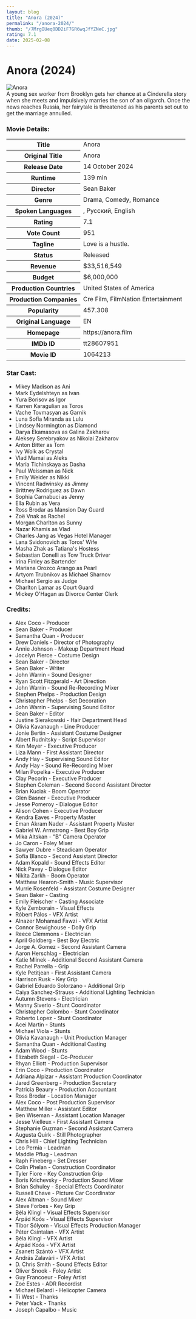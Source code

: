 ```yaml
---
layout: blog
title: "Anora (2024)"
permalink: "/anora-2024/"
thumb: "/7MrgIUeq0DD2iF7GR6wqJfYZNeC.jpg"
rating: 7.1
date: 2025-02-08
---
```

<h1 class="title">Anora (2024)</h1><div class="poster"><img src="{{ site.imglink }}/7MrgIUeq0DD2iF7GR6wqJfYZNeC.jpg" alt="Anora" class="img-fluid rounded"/></div><div class="plot">A young sex worker from Brooklyn gets her chance at a Cinderella story when she meets and impulsively marries the son of an oligarch. Once the news reaches Russia, her fairytale is threatened as his parents set out to get the marriage annulled.</div><h3>Movie Details:</h3><table class="table table-bordered details"><tr><th>Title</th><td>Anora</td></tr><tr><th>Original Title</th><td>Anora</td></tr><tr><th>Release Date</th><td>14 October 2024</td></tr><tr><th>Runtime</th><td>139 min</td></tr><tr><th>Director</th><td>Sean Baker</td></tr><tr><th>Genre</th><td>Drama, Comedy, Romance</td></tr><tr><th>Spoken Languages</th><td>, Pусский, English</td></tr><tr><th>Rating</th><td>7.1</td></tr><tr><th>Vote Count</th><td>951</td></tr><tr><th>Tagline</th><td>Love is a hustle.</td></tr><tr><th>Status</th><td>Released</td></tr><tr><th>Revenue</th><td>$33,516,549</td></tr><tr><th>Budget</th><td>$6,000,000</td></tr><tr><th>Production Countries</th><td>United States of America</td></tr><tr><th>Production Companies</th><td>Cre Film, FilmNation Entertainment</td></tr><tr><th>Popularity</th><td>457.308</td></tr><tr><th>Original Language</th><td>EN</td></tr><tr><th>Homepage</th><td> https://anora.film  </td></tr><tr><th>IMDb ID</th><td>tt28607951</td></tr><tr><th>Movie ID</th><td>1064213</td></tr></table><h3>Star Cast:</h3><ul class="list-group cast"><li>Mikey Madison as Ani</li><li>Mark Eydelshteyn as Ivan</li><li>Yura Borisov as Igor</li><li>Karren Karagulian as Toros</li><li>Vache Tovmasyan as Garnik</li><li>Luna Sofía Miranda as Lulu</li><li>Lindsey Normington as Diamond</li><li>Darya Ekamasova as Galina Zakharov</li><li>Aleksey Serebryakov as Nikolai Zakharov</li><li>Anton Bitter as Tom</li><li>Ivy Wolk as Crystal</li><li>Vlad Mamai as Aleks</li><li>Maria Tichinskaya as Dasha</li><li>Paul Weissman as Nick</li><li>Emily Weider as Nikki</li><li>Vincent Radwinsky as Jimmy</li><li>Brittney Rodriguez as Dawn</li><li>Sophia Carnabuci as Jenny</li><li>Ella Rubin as Vera</li><li>Ross Brodar as Mansion Day Guard</li><li>Zoë Vnak as Rachel</li><li>Morgan Charlton as Sunny</li><li>Nazar Khamis as Vlad</li><li>Charles Jang as Vegas Hotel Manager</li><li>Lana Svidonovich as Toros' Wife</li><li>Masha Zhak as Tatiana's Hostess</li><li>Sebastian Conelli as Tow Truck Driver</li><li>Irina Finley as Bartender</li><li>Mariana Orozco Arango as Pearl</li><li>Artyom Trubnikov as Michael Sharnov</li><li>Michael Sergio as Judge</li><li>Charlton Lamar as Court Guard</li><li>Mickey O'Hagan as Divorce Center Clerk</li></ul><h3>Credits:</h3><ul class="list-group crew"><li>Alex Coco - Producer</li><li>Sean Baker - Producer</li><li>Samantha Quan - Producer</li><li>Drew Daniels - Director of Photography</li><li>Annie Johnson - Makeup Department Head</li><li>Jocelyn Pierce - Costume Design</li><li>Sean Baker - Director</li><li>Sean Baker - Writer</li><li>John Warrin - Sound Designer</li><li>Ryan Scott Fitzgerald - Art Direction</li><li>John Warrin - Sound Re-Recording Mixer</li><li>Stephen Phelps - Production Design</li><li>Christopher Phelps - Set Decoration</li><li>John Warrin - Supervising Sound Editor</li><li>Sean Baker - Editor</li><li>Justine Sierakowski - Hair Department Head</li><li>Olivia Kavanaugh - Line Producer</li><li>Jonie Bertin - Assistant Costume Designer</li><li>Albert Rudnitsky - Script Supervisor</li><li>Ken Meyer - Executive Producer</li><li>Liza Mann - First Assistant Director</li><li>Andy Hay - Supervising Sound Editor</li><li>Andy Hay - Sound Re-Recording Mixer</li><li>Milan Popelka - Executive Producer</li><li>Clay Pecorin - Executive Producer</li><li>Stephen Coleman - Second Second Assistant Director</li><li>Brian Kuciak - Boom Operator</li><li>Glen Basner - Executive Producer</li><li>Jesse Pomeroy - Dialogue Editor</li><li>Alison Cohen - Executive Producer</li><li>Kendra Eaves - Property Master</li><li>Eman Akram Nader - Assistant Property Master</li><li>Gabriel W. Armstrong - Best Boy Grip</li><li>Mika Altskan - "B" Camera Operator</li><li>Jo Caron - Foley Mixer</li><li>Sawyer Oubre - Steadicam Operator</li><li>Sofía Blanco - Second Assistant Director</li><li>Adam Kopald - Sound Effects Editor</li><li>Nick Pavey - Dialogue Editor</li><li>Nikita Zarkh - Boom Operator</li><li>Matthew Hearon-Smith - Music Supervisor</li><li>Murrie Rosenfeld - Assistant Costume Designer</li><li>Sean Baker - Casting</li><li>Emily Fleischer - Casting Associate</li><li>Kyle Zemborain - Visual Effects</li><li>Róbert Pálos - VFX Artist</li><li>Alnazer Mohamad Fawzi - VFX Artist</li><li>Connor Bewighouse - Dolly Grip</li><li>Reece Clemmons - Electrician</li><li>April Goldberg - Best Boy Electric</li><li>Jorge A. Gomez - Second Assistant Camera</li><li>Aaron Herschlag - Electrician</li><li>Katie Mlinek - Additional Second Assistant Camera</li><li>Rachel Parrella - Grip</li><li>Kyle Petitjean - First Assistant Camera</li><li>Harrison Rusk - Key Grip</li><li>Gabriel Eduardo Solorzano - Additional Grip</li><li>Caiya Sanchez-Strauss - Additional Lighting Technician</li><li>Autumn Stevens - Electrician</li><li>Manny Siverio - Stunt Coordinator</li><li>Christopher Colombo - Stunt Coordinator</li><li>Roberto Lopez - Stunt Coordinator</li><li>Acei Martin - Stunts</li><li>Michael Viola - Stunts</li><li>Olivia Kavanaugh - Unit Production Manager</li><li>Samantha Quan - Additional Casting</li><li>Adam Wood - Stunts</li><li>Elizabeth Siegal - Co-Producer</li><li>Rhyan Elliott - Production Supervisor</li><li>Erin Coco - Production Coordinator</li><li>Adriana Alpizar - Assistant Production Coordinator</li><li>Jared Greenberg - Production Secretary</li><li>Patricia Beaury - Production Accountant</li><li>Ross Brodar - Location Manager</li><li>Alex Coco - Post Production Supervisor</li><li>Matthew Miller - Assistant Editor</li><li>Ben Wiseman - Assistant Location Manager</li><li>Jesse Vielleux - First Assistant Camera</li><li>Stephanie Guzman - Second Assistant Camera</li><li>Augusta Quirk - Still Photographer</li><li>Chris Hill - Chief Lighting Technician</li><li>Leo Pernia - Leadman</li><li>Maddie Pflug - Leadman</li><li>Raph Fineberg - Set Dresser</li><li>Colin Phelan - Construction Coordinator</li><li>Tyler Fiore - Key Construction Grip</li><li>Boris Krichevsky - Production Sound Mixer</li><li>Brian Schuley - Special Effects Coordinator</li><li>Russell Chave - Picture Car Coordinator</li><li>Alex Altman - Sound Mixer</li><li>Steve Forbes - Key Grip</li><li>Béla Klingl - Visual Effects Supervisor</li><li>Árpád Koós - Visual Effects Supervisor</li><li>Tibor Sólyom - Visual Effects Production Manager</li><li>Péter Csintalan - VFX Artist</li><li>Béla Klingl - VFX Artist</li><li>Árpád Koós - VFX Artist</li><li>Zsanett Szántó - VFX Artist</li><li>András Zalavári - VFX Artist</li><li>D. Chris Smith - Sound Effects Editor</li><li>Oliver Snook - Foley Artist</li><li>Guy Francoeur - Foley Artist</li><li>Zoe Estes - ADR Recordist</li><li>Michael Belardi - Helicopter Camera</li><li>Ti West - Thanks</li><li>Peter Vack - Thanks</li><li>Joseph Capalbo - Music</li></ul>